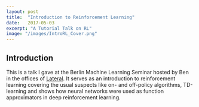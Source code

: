 ```yaml
---
layout: post
title:  "Introduction to Reinforcement Learning"
date:   2017-05-03
excerpt: "A Tutorial Talk on RL"
image: "/images/IntroRL_Cover.png"
---
```

<head>
<script type="text/x-mathjax-config"> MathJax.Hub.Config({ TeX: { equationNumbers: { autoNumber: "all" } } }); </script>
       <script type="text/x-mathjax-config">
         MathJax.Hub.Config({
           tex2jax: {
             inlineMath: [ ['$','$'], ["\\(","\\)"] ],
             displayMath: [['$$','$$']],
             processEscapes: true
           }
         });
       </script>
       <script src="https://cdn.mathjax.org/mathjax/latest/MathJax.js?config=TeX-AMS-MML_HTMLorMML" type="text/javascript"></script>
</head>


## Introduction

This is a talk I gave at the Berlin Machine Learning Seminar hosted by Ben in the offices of [Lateral](https://lateral.io).
It serves as an introduction to reinforcement learning covering the usual suspects like on- and off-policy algorithms, TD-learning and shows how neural networks were used as function approximators in deep reinforcement learning.
